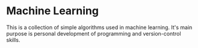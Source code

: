 # Machine Learning

This is a collection of simple algorithms used in machine learning. It's main purpose is personal development of programming and version-control skills.